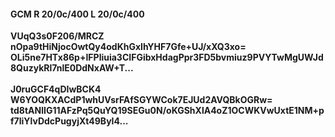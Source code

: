 #### GCM R 20/0c/400 L 20/0c/400
**VUqQ3s0F206/MRCZ**<br/>**nOpa9tHiNjocOwtQy4odKhGxIhYHF7Gfe+UJ/xXQ3xo=**<br/>**OLi5ne7HTx86p+IFPliuia3CIFGibxHdagPpr3FD5bvmiuz9PVYTwMgUWJd8QuzykRl7nlE0DdNxAW+T...**<br/><br/>
**J0ruGCF4qDIwBCK4**<br/>**W6YOQKXACdP1whUVsrFAfSGYWCok7EJUd2AVQBkOGRw=**<br/>**td8tANlIG11AFzPq5QuYQ19SEGu0N/oKGShXlA4oZ1OCWKVwUxtE1NM+pf7liYlvDdcPugyjXt49ByI4...**